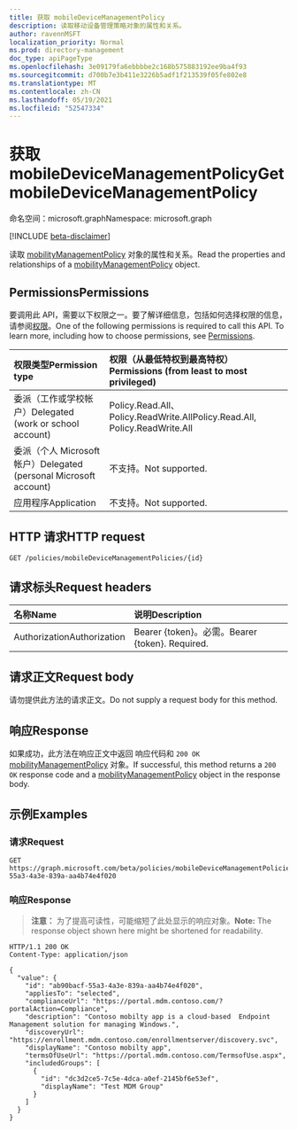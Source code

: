 ```yaml
---
title: 获取 mobileDeviceManagementPolicy
description: 读取移动设备管理策略对象的属性和关系。
author: ravennMSFT
localization_priority: Normal
ms.prod: directory-management
doc_type: apiPageType
ms.openlocfilehash: 3e09179fa6ebbbbe2c168b575883192ee9ba4f93
ms.sourcegitcommit: d700b7e3b411e3226b5adf1f213539f05fe802e8
ms.translationtype: MT
ms.contentlocale: zh-CN
ms.lasthandoff: 05/19/2021
ms.locfileid: "52547334"
---
```

# <a name="get-mobiledevicemanagementpolicy"></a><span data-ttu-id="81ab0-103">获取 mobileDeviceManagementPolicy</span><span class="sxs-lookup"><span data-stu-id="81ab0-103">Get mobileDeviceManagementPolicy</span></span>

<span data-ttu-id="81ab0-104">命名空间：microsoft.graph</span><span class="sxs-lookup"><span data-stu-id="81ab0-104">Namespace: microsoft.graph</span></span>

[!INCLUDE [beta-disclaimer](../../includes/beta-disclaimer.md)]

<span data-ttu-id="81ab0-105">读取 [mobilityManagementPolicy](../resources/mobilitymanagementpolicy.md) 对象的属性和关系。</span><span class="sxs-lookup"><span data-stu-id="81ab0-105">Read the properties and relationships of a [mobilityManagementPolicy](../resources/mobilitymanagementpolicy.md) object.</span></span>

## <a name="permissions"></a><span data-ttu-id="81ab0-106">Permissions</span><span class="sxs-lookup"><span data-stu-id="81ab0-106">Permissions</span></span>

<span data-ttu-id="81ab0-p101">要调用此 API，需要以下权限之一。要了解详细信息，包括如何选择权限的信息，请参阅[权限](/graph/permissions-reference)。</span><span class="sxs-lookup"><span data-stu-id="81ab0-p101">One of the following permissions is required to call this API. To learn more, including how to choose permissions, see [Permissions](/graph/permissions-reference).</span></span>

|<span data-ttu-id="81ab0-109">权限类型</span><span class="sxs-lookup"><span data-stu-id="81ab0-109">Permission type</span></span>|<span data-ttu-id="81ab0-110">权限（从最低特权到最高特权）</span><span class="sxs-lookup"><span data-stu-id="81ab0-110">Permissions (from least to most privileged)</span></span>|
|:---|:---|
|<span data-ttu-id="81ab0-111">委派（工作或学校帐户）</span><span class="sxs-lookup"><span data-stu-id="81ab0-111">Delegated (work or school account)</span></span>|<span data-ttu-id="81ab0-112">Policy.Read.All、Policy.ReadWrite.All</span><span class="sxs-lookup"><span data-stu-id="81ab0-112">Policy.Read.All, Policy.ReadWrite.All</span></span>|
|<span data-ttu-id="81ab0-113">委派（个人 Microsoft 帐户）</span><span class="sxs-lookup"><span data-stu-id="81ab0-113">Delegated (personal Microsoft account)</span></span> | <span data-ttu-id="81ab0-114">不支持。</span><span class="sxs-lookup"><span data-stu-id="81ab0-114">Not supported.</span></span>|
|<span data-ttu-id="81ab0-115">应用程序</span><span class="sxs-lookup"><span data-stu-id="81ab0-115">Application</span></span> | <span data-ttu-id="81ab0-116">不支持。</span><span class="sxs-lookup"><span data-stu-id="81ab0-116">Not supported.</span></span>|

## <a name="http-request"></a><span data-ttu-id="81ab0-117">HTTP 请求</span><span class="sxs-lookup"><span data-stu-id="81ab0-117">HTTP request</span></span>

<!-- {
  "blockType": "ignored"
}
-->

``` http
GET /policies/mobileDeviceManagementPolicies/{id}
```

## <a name="request-headers"></a><span data-ttu-id="81ab0-118">请求标头</span><span class="sxs-lookup"><span data-stu-id="81ab0-118">Request headers</span></span>

|<span data-ttu-id="81ab0-119">名称</span><span class="sxs-lookup"><span data-stu-id="81ab0-119">Name</span></span>|<span data-ttu-id="81ab0-120">说明</span><span class="sxs-lookup"><span data-stu-id="81ab0-120">Description</span></span>|
|:---|:---|
|<span data-ttu-id="81ab0-121">Authorization</span><span class="sxs-lookup"><span data-stu-id="81ab0-121">Authorization</span></span>|<span data-ttu-id="81ab0-p102">Bearer {token}。必需。</span><span class="sxs-lookup"><span data-stu-id="81ab0-p102">Bearer {token}. Required.</span></span>|

## <a name="request-body"></a><span data-ttu-id="81ab0-124">请求正文</span><span class="sxs-lookup"><span data-stu-id="81ab0-124">Request body</span></span>

<span data-ttu-id="81ab0-125">请勿提供此方法的请求正文。</span><span class="sxs-lookup"><span data-stu-id="81ab0-125">Do not supply a request body for this method.</span></span>

## <a name="response"></a><span data-ttu-id="81ab0-126">响应</span><span class="sxs-lookup"><span data-stu-id="81ab0-126">Response</span></span>

<span data-ttu-id="81ab0-127">如果成功，此方法在响应正文中返回 响应代码和 `200 OK` [mobilityManagementPolicy](../resources/mobilitymanagementpolicy.md) 对象。</span><span class="sxs-lookup"><span data-stu-id="81ab0-127">If successful, this method returns a `200 OK` response code and a [mobilityManagementPolicy](../resources/mobilitymanagementpolicy.md) object in the response body.</span></span>

## <a name="examples"></a><span data-ttu-id="81ab0-128">示例</span><span class="sxs-lookup"><span data-stu-id="81ab0-128">Examples</span></span>

### <a name="request"></a><span data-ttu-id="81ab0-129">请求</span><span class="sxs-lookup"><span data-stu-id="81ab0-129">Request</span></span>

<!-- {
  "blockType": "request",
  "name": "get_mobilitymanagementpolicy"
}
-->

``` http
GET https://graph.microsoft.com/beta/policies/mobileDeviceManagementPolicies/ab90bacf-55a3-4a3e-839a-aa4b74e4f020
```

### <a name="response"></a><span data-ttu-id="81ab0-130">响应</span><span class="sxs-lookup"><span data-stu-id="81ab0-130">Response</span></span>

><span data-ttu-id="81ab0-131">**注意：** 为了提高可读性，可能缩短了此处显示的响应对象。</span><span class="sxs-lookup"><span data-stu-id="81ab0-131">**Note:** The response object shown here might be shortened for readability.</span></span>
<!-- {
  "blockType": "response",
  "truncated": true,
  "@odata.type": "microsoft.graph.mobilityManagementPolicy"
}
-->

``` http
HTTP/1.1 200 OK
Content-Type: application/json

{
  "value": {
    "id": "ab90bacf-55a3-4a3e-839a-aa4b74e4f020",
    "appliesTo": "selected",
    "complianceUrl": "https://portal.mdm.contoso.com/?portalAction=Compliance",
    "description": "Contoso mobilty app is a cloud-based  Endpoint Management solution for managing Windows.",
    "discoveryUrl": "https://enrollment.mdm.contoso.com/enrollmentserver/discovery.svc",
    "displayName": "Contoso mobilty app",
    "termsOfUseUrl": "https://portal.mdm.contoso.com/TermsofUse.aspx",
    "includedGroups": [
      {
        "id": "dc3d2ce5-7c5e-4dca-a0ef-2145bf6e53ef",
        "displayName": "Test MDM Group"
      }
    ]
  }
}
```
